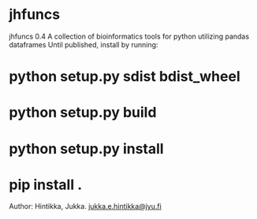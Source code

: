 # jhfuncs
jhfuncs 0.4
A collection of bioinformatics tools for python utilizing pandas dataframes
Until published, install by running:
# python setup.py sdist bdist_wheel
# python setup.py build
# python setup.py install
# pip install .

Author: Hintikka, Jukka. jukka.e.hintikka@jyu.fi
